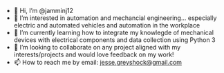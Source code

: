 - 👋 Hi, I’m @jamminj12
- 👀 I’m interested in automation and mechancial engineering... especially electric and automated vehicles and automation in the workplace 
- 🌱 I’m currently learning how to integrate my knowlegde of mechanical devices with electrical components and data collection using Python 3 
- 💞️ I’m looking to collaborate on any project aligned with my interests/projects and would love feedback on my work!
- 📫 How to reach me by email: jesse.greyshock@gmail.com

<!---
jamminj12/jamminj12 is a ✨ special ✨ repository because its `README.md` (this file) appears on your GitHub profile.
You can click the Preview link to take a look at your changes.
--->

